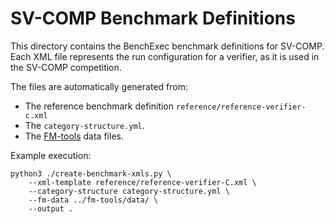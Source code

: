 # SV-COMP Benchmark Definitions

This directory contains the BenchExec benchmark definitions for SV-COMP.
Each XML file represents the run configuration for a verifier,
as it is used in the SV-COMP competition.

The files are automatically generated from:
* The reference benchmark definition `reference/reference-verifier-c.xml`
* The `category-structure.yml`.
* The [FM-tools](https://gitlab.com/sosy-lab/benchmarking/fm-tools) data files.

Example execution:
```
python3 ./create-benchmark-xmls.py \
    --xml-template reference/reference-verifier-C.xml \
    --category-structure category-structure.yml \
    --fm-data ../fm-tools/data/ \
    --output .
```
